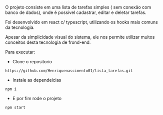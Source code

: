 O projeto consiste em uma lista de tarefas simples ( sem conexão com banco de dados), onde é possivel cadastrar, editar e deletar tarefas.

Foi desenvolvido em react c/ typescript, utilizando os hooks mais comuns da tecnologia. 

Apesar da simplicidade visual do sistema, ele nos permite utilizar muitos conceitos desta tecnologia de frond-end.

Para executar:

* Clone o repositorio

`https://github.com/Henriquenascimento01/lista_tarefas.git`

* Instale as dependeicias

`npm i`

* E por fim rode o projeto

`npm start`


